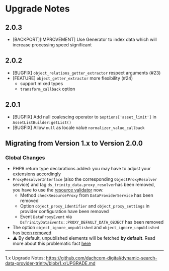 # Upgrade Notes

## 2.0.3
- [BACKPORT][IMPROVEMENT] Use Generator to index data which will increase processing speed significant

## 2.0.2
- [BUGFIX] `object_relations_getter_extractor` respect arguments (#23)
- [FEATURE] `object_getter_extractor` more flexibility (#24)
  - support mixed types
  - `transform_callback` option 

## 2.0.1
- [BUGFIX] Add null coalescing operator to `$options['asset_limit']` in `AssetListBuilder:getList()`
- [BUGFIX] Allow `null` as locale value `normalizer_value_callback`

## Migrating from Version 1.x to Version 2.0.0

### Global Changes
- PHP8 return type declarations added: you may have to adjust your extensions accordingly
- `ProxyResolverInterface` (also the corresponding `ObjectProxyResolver` service) and tag `ds_trinity_data.proxy_resolver`has been removed, you have to use
  the [resource validator](https://github.com/dachcom-digital/pimcore-dynamic-search/blob/master/docs/40_ResourceValidator.md) now:
    - Method `checkResourceProxy` from `DataProviderService` has been removed
    - Option `object_proxy_identifier` and `object_proxy_settings` in provider configuration have been removed
    - Event `DataProxyEvent` via `DsTrinityDataEvents::PROXY_DEFAULT_DATA_OBJECT` has been removed
- The option `object_ignore_unpublished` and `object_ignore_unpublished` has [been removed](https://github.com/dachcom-digital/pimcore-dynamic-search-data-provider-trinity/issues/16)
- ⚠️ By default, unpublished elements will be fetched **by default**. Read more about this problematic fact [here](./docs/10_publishUnpublishedElements.md)

***

1.x Upgrade Notes: https://github.com/dachcom-digital/dynamic-search-data-provider-trinity/blob/1.x/UPGRADE.md
